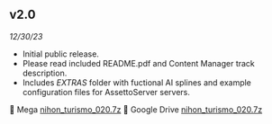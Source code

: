 ## v2.0  

*12/30/23*

* Initial public release.
* Please read included README.pdf and Content Manager track description.
* Includes *EXTRAS* folder with fuctional AI splines and example configuration files for AssettoServer servers.

🔗 Mega [nihon_turismo_020.7z](http://www.mega.nl/1)
🔗 Google Drive [nihon_turismo_020.7z](http://www.mega.nl/1)
